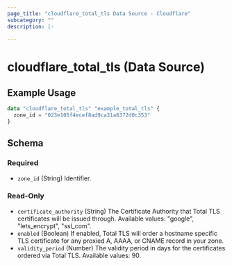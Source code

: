 ```yaml
---
page_title: "cloudflare_total_tls Data Source - Cloudflare"
subcategory: ""
description: |-
  
---
```


# cloudflare_total_tls (Data Source)



## Example Usage

```terraform
data "cloudflare_total_tls" "example_total_tls" {
  zone_id = "023e105f4ecef8ad9ca31a8372d0c353"
}
```

<!-- schema generated by tfplugindocs -->
## Schema

### Required

- `zone_id` (String) Identifier.

### Read-Only

- `certificate_authority` (String) The Certificate Authority that Total TLS certificates will be issued through.
Available values: "google", "lets_encrypt", "ssl_com".
- `enabled` (Boolean) If enabled, Total TLS will order a hostname specific TLS certificate for any proxied A, AAAA, or CNAME record in your zone.
- `validity_period` (Number) The validity period in days for the certificates ordered via Total TLS.
Available values: 90.


